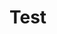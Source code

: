<!DOCTYPE html>
<html>
    <head>
      <meta charset="utf=8"/>
      <title>Easy Schedules Project Portfolio </title>
    </head>
    <body>
    <h1>Test</h1>
        <body>
</html>
